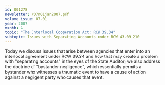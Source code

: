 ```yaml
---
id: 001278
newsletter: v07n01jan2007.pdf
volume_issue: 07-01
year: 2007
month: 1
topic: "The Interlocal Cooperation Act: RCW 39.34"
subtopic: Issues with Separating Accounts under RCW 43.09.210
---
```


Today we discuss issues that arise between agencies that enter into an interlocal agreement under RCW 39.34 and how that may create a problem with "separating accounts" in the eyes of the State Auditor; we also address the doctrine of "bystander negligence", which essentially permits a bystander
who witnesses a traumatic event to have a cause of action against a negligent party who causes that
event.